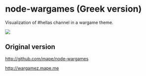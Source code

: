 # node-wargames (Greek version)

Visualization of #hellas channel in a wargame theme.

<img src = "http://dl.dropbox.com/u/396087/wargamez-screenshot.png" border = "0"/>

## Original version

http://github.com/mape/node-wargames

http://wargamez.mape.me
